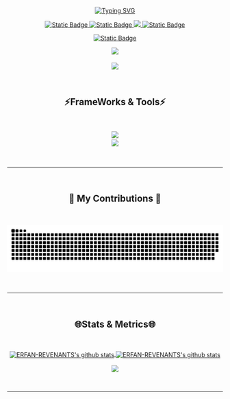 <p align="center">
<a href="https://git.io/typing-svg"><img src="https://readme-typing-svg.herokuapp.com?font=DM+Sans&pause=500&center=true&vCenter=true&random=false&width=435&lines=Hey+There+%F0%9F%91%8B;I'm+Erfan!" alt="Typing SVG" /></a>
</p>

<p align="center">

  <a href="https://www.instagram.com/erfan_b404">
    <img alt="Static Badge" src="https://img.shields.io/badge/Instagram-bc2a8d?style=flat&logo=instagram&logoColor=white">
  </a>
  <a href="https://discord.gg/memez">
    <img alt="Static Badge" src="https://img.shields.io/badge/Discord-7289da?style=flat&logo=discord&logoColor=white">
  </a>
  <a href="https://www.linkedin.com/in/erfanbagheri/" target="_blank">
    <img src="https://img.shields.io/badge/-Linkedin-0072b1?style=flat&logo=linkedin&logoColor=white">
  </a>
  <a href="https://www.tiktok.com/@erfan_revenant">
    <img alt="Static Badge" src="https://img.shields.io/badge/Tiktok-8A2BE2?style=flat&logo=tiktok&logoColor=white">
  </a>
</p>

<p align="center">
  <a href="https://discord.gg/memez" target="_blank">
    <img alt="Static Badge" src="https://img.shields.io/badge/ERFAN_REVENANT'S%20SERVER-%2B25K%20Members-gray?style=flat&logo=discord&logoColor=white&labelColor=7289da&link=https%3A%2F%2Fdiscord.gg%2Fmemez">

  </a>
</p>


<p align="center">
  <a href="https://github.com/ERFAN-REVENANT" target="_blank">
  <img src="https://visitor-badge.laobi.icu/badge?page_id=ERFAN-REVENANT.ERFAN-REVENANT" />
  </a>
</p>

<p align="center">
  <a href="[https://discord.gg/sigmamale](https://discord.gg/sigmamale)" target="_blank">
    <img align="center" src="https://lanyard.cnrad.dev/api/669264985947373596" />
  </a>
</p>
<br>


<h2 align="center">⚡FrameWorks & Tools⚡</h2>
<br>
<p align="center">
      <img src="https://skillicons.dev/icons?i=vscode,github,photoshop,aftereffects,figma" />
<br>
    <img src="https://skillicons.dev/icons?i=nodejs,python,javascript,typescript,c,react,git,html,css,tailwind,threejs,vite,nextjs" /><br>
  
</p>
<br>
<hr/>
<br>

<h2 align="center">🐍 My Contributions 🐍</h2>
  <br>
<p align="center">
  <img alt="snake eating my contributions" src="https://raw.githubusercontent.com/ERFAN-REVENANT/ERFAN-REVENANT/output/github-contribution-grid-snake.svg" />
</p>
<br>
<hr/>
<br>

<h2 align="center">🌐Stats & Metrics🌐</h2>
<br>
<p align="center">
  <a href="https://github.com/ERFAN-REVENANT" target="_blank">
    <img align="center" src="https://github-readme-stats.vercel.app/api?username=ERFAN-REVENANT&show_icons=true&theme=cobalt" alt="ERFAN-REVENANTS's github stats" />
  </a>
    <a href="https://github.com/ERFAN-REVENANT" target="_blank">
    <img align="center" src="https://github-readme-stats.vercel.app/api/top-langs/?username=ERFAN-REVENANT&hide=Jupyter+Notebook,ruby,cmake,nsis,shell,procfile&theme=calm&langs_count=6&layout=compact" alt="ERFAN-REVENANTS's github stats" />
  </a>
<p>
<p align="center">
  <img align="center" src="https://github-profile-trophy.vercel.app/?username=ERFAN-REVENANT&theme=onedark" />
</p>

<br>
<hr/>
<br>
